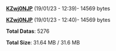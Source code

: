 [**KZwj0NJP**](/data/KZwj0NJP.txt) (19/01/23 - 12:39)- 14569 bytes

[**KZwj0NJP**](/data/KZwj0NJP.txt) (19/01/23 - 12:40)- 14569 bytes

**Total Datas**: 5276

**Total Size**: 31.64 MB / 31.6 MB